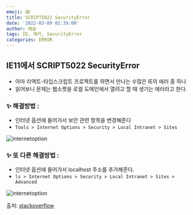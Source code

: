 ```yaml
---
emoji: 😱
title: SCRIPT5022 SecurityError
date: '2022-03-09 02:39:00'
author: 예슬
tags: IE, 에러, SecurityError
categories: ERROR
---
```


## IE11에서 SCRIPT5022 SecurityError

- 아마 리액트-타입스크립트 프로젝트를 하면서 만나는 수많은 IE의 에러 중 하나
- 읽어보니 문제는 웹소켓을 로컬 도메인에서 열려고 할 때 생기는 에러라고 한다.

### ✨ 해결방법 :

- 인터넷 옵션에 들어가서 보안 관련 항목을 변경해준다
- `Tools > Internet Options > Security > Local Intranet > Sites`

![internetoption](https://i.stack.imgur.com/fqpzH.png)

### ✨ 또 다른 해결방법 :

- 인터넷 옵션에 들어가서 localhost 주소를 추가해준다.
- `ls > Internet Options > Security > Local Intranet > Sites > Advanced`

![internetoption](https://i.stack.imgur.com/x7rQZ.png)

출처: [stackoverflow](https://stackoverflow.com/questions/15114279/websocket-on-ie10-giving-a-securityerror/20145203#20145203)

```toc

```
